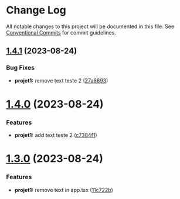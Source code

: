 # Change Log

All notable changes to this project will be documented in this file.
See [Conventional Commits](https://conventionalcommits.org) for commit guidelines.

## [1.4.1](https://github.com/RodrigoPerlin/monorepo/compare/@ds/projeto1@1.4.0...@ds/projeto1@1.4.1) (2023-08-24)


### Bug Fixes

* **projet1:** remove text teste 2 ([27a6893](https://github.com/RodrigoPerlin/monorepo/commit/27a6893c20061c372d36fb99613a99604809c4a0))





# [1.4.0](https://github.com/RodrigoPerlin/monorepo/compare/@ds/projeto1@1.3.0...@ds/projeto1@1.4.0) (2023-08-24)


### Features

* **projet1:** add text teste 2 ([c7384f1](https://github.com/RodrigoPerlin/monorepo/commit/c7384f1637f76aaac5d2b0e7c9ed7e2f6fd3b9d3))





# [1.3.0](https://github.com/RodrigoPerlin/monorepo/compare/@ds/projeto1@1.2.0...@ds/projeto1@1.3.0) (2023-08-24)


### Features

* **projet1:** remove text in app.tsx ([11c722b](https://github.com/RodrigoPerlin/monorepo/commit/11c722bed5437cde6065facc85496351803a0751))
